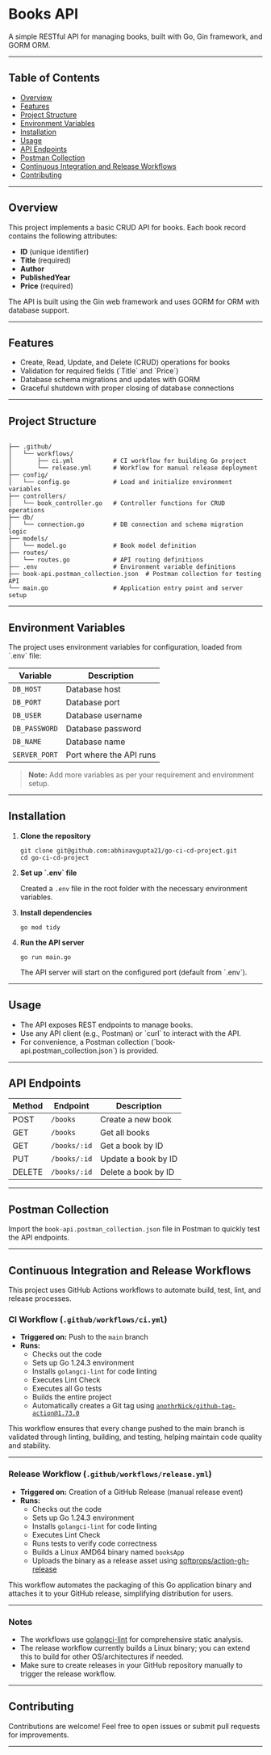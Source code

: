 # Books API

A simple RESTful API for managing books, built with Go, Gin framework, and GORM ORM.

---

## Table of Contents

- [Overview](#overview)  
- [Features](#features)  
- [Project Structure](#project-structure)  
- [Environment Variables](#environment-variables)  
- [Installation](#installation)  
- [Usage](#usage)  
- [API Endpoints](#api-endpoints)  
- [Postman Collection](#postman-collection)
- [Continuous Integration and Release Workflows](#continuous-integration-and-release-workflows)
- [Contributing](#contributing)

---

## Overview

This project implements a basic CRUD API for books. Each book record contains the following attributes:

- **ID** (unique identifier)  
- **Title** (required)  
- **Author**  
- **PublishedYear**  
- **Price** (required)  

The API is built using the Gin web framework and uses GORM for ORM with database support.

---

## Features

- Create, Read, Update, and Delete (CRUD) operations for books  
- Validation for required fields (\`Title\` and \`Price\`)  
- Database schema migrations and updates with GORM  
- Graceful shutdown with proper closing of database connections

---

## Project Structure

```

├── .github/
│   └── workflows/
│       ├── ci.yml           # CI workflow for building Go project
│       └── release.yml      # Workflow for manual release deployment
├── config/
│   └── config.go            # Load and initialize environment variables
├── controllers/
│   └── book_controller.go   # Controller functions for CRUD operations
├── db/
│   └── connection.go        # DB connection and schema migration logic
├── models/
│   └── model.go             # Book model definition
├── routes/
│   └── routes.go            # API routing definitions
├── .env                     # Environment variable definitions
├── book-api.postman_collection.json  # Postman collection for testing API
└── main.go                  # Application entry point and server setup
```

---

## Environment Variables

The project uses environment variables for configuration, loaded from \`.env\` file:

| Variable         | Description              |
|------------------|--------------------------|
| `DB_HOST`      | Database host              |
| `DB_PORT`      | Database port              |
| `DB_USER`      | Database username          |
| `DB_PASSWORD`  | Database password          |
| `DB_NAME`      | Database name              |
| `SERVER_PORT`  | Port where the API runs    |

> **Note:** Add more variables as per your requirement and environment setup.

---

## Installation

1. **Clone the repository**

   ```
   git clone git@github.com:abhinavgupta21/go-ci-cd-project.git
   cd go-ci-cd-project
   ```

2. **Set up \`.env\` file**

   Created a `.env` file in the root folder with the necessary environment variables.

3. **Install dependencies**

   ```
   go mod tidy
   ```

4. **Run the API server**

   ```
   go run main.go
   ````

   The API server will start on the configured port (default from \`.env\`).

---

## Usage

- The API exposes REST endpoints to manage books.
- Use any API client (e.g., Postman) or \`curl\` to interact with the API.
- For convenience, a Postman collection (\`book-api.postman_collection.json\`) is provided.

---

## API Endpoints

| Method | Endpoint       | Description           |
|--------|----------------|-----------------------|
| POST   | `/books`       | Create a new book     |
| GET    | `/books`       | Get all books         |
| GET    | `/books/:id`   | Get a book by ID      |
| PUT    | `/books/:id`   | Update a book by ID   |
| DELETE | `/books/:id`   | Delete a book by ID   |

---

## Postman Collection

Import the `book-api.postman_collection.json` file in Postman to quickly test the API endpoints.

---

## Continuous Integration and Release Workflows

This project uses GitHub Actions workflows to automate build, test, lint, and release processes.

### CI Workflow (`.github/workflows/ci.yml`)

- **Triggered on:** Push to the `main` branch  
- **Runs:**
  - Checks out the code  
  - Sets up Go 1.24.3 environment  
  - Installs `golangci-lint` for code linting  
  - Executes Lint Check 
  - Executes all Go tests
  - Builds the entire project
  - Automatically creates a Git tag using [`anothrNick/github-tag-action@1.73.0`](https://github.com/anothrNick/github-tag-action)

This workflow ensures that every change pushed to the main branch is validated through linting, building, and testing, helping maintain code quality and stability.

---

### Release Workflow (`.github/workflows/release.yml`)

- **Triggered on:** Creation of a GitHub Release (manual release event)  
- **Runs:**
  - Checks out the code  
  - Sets up Go 1.24.3 environment
  - Installs `golangci-lint` for code linting
  - Executes Lint Check
  - Runs tests to verify code correctness  
  - Builds a Linux AMD64 binary named `booksApp`  
  - Uploads the binary as a release asset using [softprops/action-gh-release](https://github.com/softprops/action-gh-release)  

This workflow automates the packaging of this Go application binary and attaches it to your GitHub release, simplifying distribution for users.

---

### Notes

- The workflows use [golangci-lint](https://golangci-lint.run/) for comprehensive static analysis.
- The release workflow currently builds a Linux binary; you can extend this to build for other OS/architectures if needed.
- Make sure to create releases in your GitHub repository manually to trigger the release workflow.

---

## Contributing

Contributions are welcome! Feel free to open issues or submit pull requests for improvements.

---
